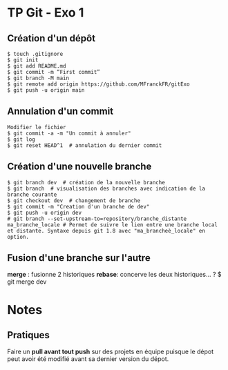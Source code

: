 # TP Git - Exo 1

## Création d'un dépôt

    $ touch .gitignore
    $ git init
    $ git add README.md
    $ git commit -m “First commit”
    $ git branch -M main
    $ git remote add origin https://github.com/MFranckFR/gitExo
    $ git push -u origin main

## Annulation d'un commit
    Modifier le fichier
    $ git commit -a -m "Un commit à annuler"
    $ git log
    $ git reset HEAD^1  # annulation du dernier commit
    

## Création d'une nouvelle branche
    $ git branch dev  # création de la nouvelle branche
    $ git branch  # visualisation des branches avec indication de la branche courante
    $ git checkout dev  # changement de branche
    $ git commit -m "Creation d'un branche de dev"
    $ git push -u origin dev
    # git branch --set-upstream-to=repository/branche_distante ma_branche_locale # Permet de suivre le lien entre une branche local et distante. Syntaxe depuis git 1.8 avec "ma_brancheè_locale" en option.

## Fusion d'une branche sur l'autre
__merge__ : fusionne 2 historiques
__rebase__: concerve les deux historiques... ?
    $ git merge dev

# Notes
## Pratiques
Faire un **pull avant tout push** sur des projets en équipe puisque le dépot peut avoir été modifié avant sa dernier version du dépot.
